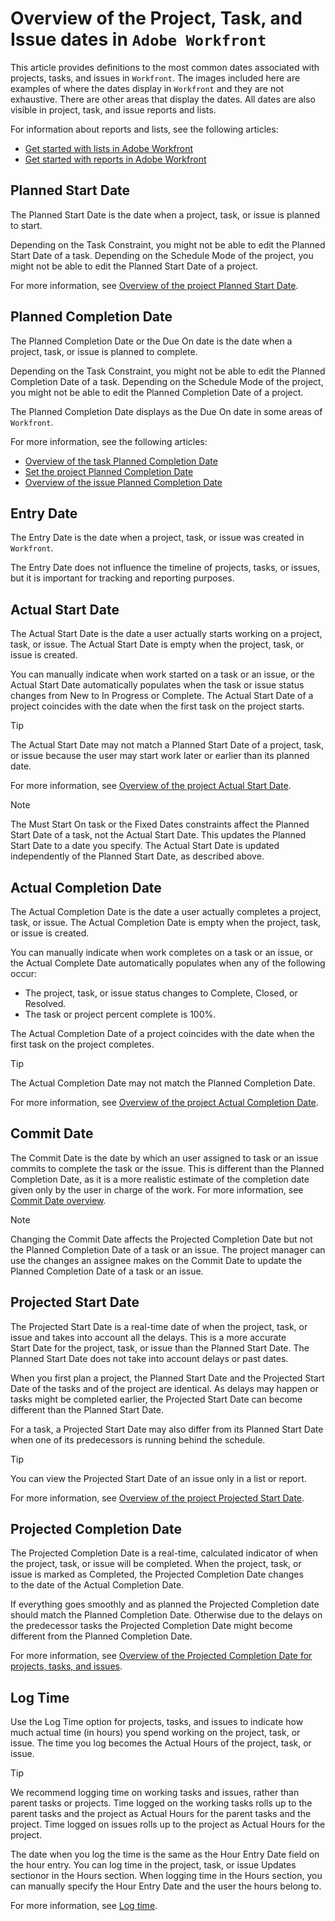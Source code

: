 

# Overview of the Project, Task, and Issue dates in `Adobe Workfront`

This article provides definitions to the most common dates associated with projects, tasks, and issues in `Workfront`. The images included here are examples of where the dates display in  `Workfront` and they are not exhaustive. There are other areas that display the dates.&nbsp;All dates are also visible in project, task, and issue reports and lists.

For information about reports and lists, see the following articles:

* [Get started with lists in Adobe Workfront](../../workfront-basics/navigate-workfront/use-lists/view-items-in-a-list.md) 
* [Get started with reports in Adobe Workfront](../../reports-and-dashboards/reports/reporting/get-started-reports-workfront.md)

## Planned Start Date

The Planned Start Date is the date when a project, task, or issue is planned to start.

Depending on the Task Constraint, you might not be able to edit the Planned Start Date of a task. Depending on the Schedule Mode of the project, you might not be able to edit the Planned Start&nbsp;Date of a project.

For more information, see [Overview of the project Planned Start Date](../../manage-work/projects/planning-a-project/project-planned-start-date.md).

## Planned Completion Date

The Planned Completion Date or the Due On date is the date when a project, task, or issue is planned to complete.

Depending on the Task Constraint, you might not be able to edit the Planned Completion Date of a task. Depending on the Schedule Mode of the project, you might not be able to edit the Planned Completion Date of a project.

The Planned Completion Date displays as the Due On date in some areas of `Workfront`.

For more information, see the following articles:

* [Overview of the task Planned Completion Date](../../manage-work/tasks/task-information/task-planned-completion-date.md) 
* [Set the project Planned Completion Date](../../manage-work/projects/planning-a-project/project-planned-completion-date.md) 
* [Overview of the issue Planned Completion Date](../../manage-work/issues/issue-information/issue-planned-completion-date.md)

## Entry Date

The Entry Date is the date when a project, task, or issue was created in  `Workfront`.

The Entry Date does not influence the timeline of projects, tasks, or issues, but it is important for tracking and reporting purposes.

## Actual Start Date

The Actual Start Date is the date a user actually starts working on a project, task, or issue. The Actual Start&nbsp;Date is empty when the project, task, or issue is created.

You can manually indicate when work started on a task or an issue, or the Actual Start Date automatically populates when the task or issue status changes from New to In Progress or Complete. The Actual Start&nbsp;Date of a project coincides with the date when the first task on the project starts.

>[!TIP]
>
>The Actual Start Date may not match a Planned Start Date of a project, task, or issue because the user may start work later or earlier than its planned date.

For more information, see [Overview of the project Actual Start Date](../../manage-work/projects/planning-a-project/project-actual-start-date.md).

>[!NOTE]
>
>The Must Start On task or the Fixed Dates constraints affect the Planned Start Date of a task, not the Actual Start Date. This updates the Planned Start Date to a date you specify. The Actual Start Date is updated independently of the Planned Start&nbsp;Date, as described above.

## Actual Completion Date

The Actual Completion Date is the date a user actually completes a project, task, or issue. The Actual Completion Date is empty when the project, task, or issue is created.

You can manually indicate when work completes on a task or an issue, or the Actual Complete Date automatically populates when any of the following occur:

* The project, task, or issue status changes to Complete, Closed, or Resolved. 
* The task or project percent complete is 100%.

The Actual Completion Date of a project coincides with the date when the first task on the project completes.

>[!TIP]
>
>The Actual Completion Date may not match the Planned Completion Date. &nbsp;

For more information, see [Overview of the project Actual Completion Date](../../manage-work/projects/planning-a-project/project-actual-completion-date.md).

## Commit Date

The Commit Date is the date by which an user assigned to task or an issue commits to complete the task or the issue. This is different than the Planned Completion Date, as it is a more realistic estimate of the completion date given only by the user in charge of the work. For more information, see [Commit Date overview](../../manage-work/projects/updating-work-in-a-project/overview-of-commit-dates.md).

>[!NOTE]
>
>Changing the Commit Date affects the Projected Completion Date but not the Planned Completion Date of a task or an issue. The project manager can use the changes an assignee makes on the Commit Date to update the Planned Completion Date of a task or an issue.

## Projected Start Date

The Projected Start Date is a real-time date of when the project, task, or issue and takes into account all the delays. This is a more accurate Start&nbsp;Date for the project, task, or issue than the Planned Start&nbsp;Date. The Planned Start Date does not take into account delays or past dates.

When you first plan a project, the Planned Start Date and the Projected Start Date of the tasks and of the project are identical. As delays may happen or tasks might be completed earlier, the Projected Start Date can become different than the Planned Start Date.&nbsp;

For a task, a Projected Start Date may also differ from its Planned Start Date when one of its predecessors is running behind the schedule.&nbsp;&nbsp;

>[!TIP]
>
>You can view the Projected Start Date of an issue only in a list or report.

For more information, see [Overview of the project Projected Start Date](../../manage-work/projects/planning-a-project/project-projected-start-date.md).

## Projected Completion Date

The Projected Completion Date is a real-time, calculated indicator of when the project, task, or issue will be completed. When&nbsp;the project, task, or issue is marked as Completed, the Projected Completion Date changes to&nbsp;the date of the&nbsp;Actual Completion Date.

If everything goes smoothly and as planned the Projected Completion date should match the Planned Completion Date.&nbsp;Otherwise due to the delays on the predecessor tasks the Projected Completion Date might become different from the Planned Completion Date.

For more information, see [Overview of the Projected Completion Date for projects, tasks, and issues](../../manage-work/projects/planning-a-project/project-projected-completion-date.md).

## Log Time

Use the Log Time option for projects, tasks, and issues to indicate how much actual time (in hours) you spend working on the project, task, or issue. The time you log becomes the Actual Hours of the project, task, or issue.

>[!TIP]
>
>We recommend logging time on working tasks and issues, rather than parent tasks or projects. Time logged on the working tasks rolls up to the parent tasks and the project as Actual Hours for the parent tasks and the project. Time logged on issues rolls up to the project as Actual Hours for the project.

The date when you log the time is the same as the Hour Entry Date field on the hour entry. You can log time in the project, task, or issue Updates sectionor in the Hours section. When logging time in the Hours section, you can manually specify the Hour Entry Date and the user the hours belong to.

For more information, see [Log time](../../timesheets/create-and-manage-timesheets/log-time.md).

